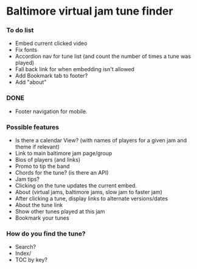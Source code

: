 # Baltimore virtual jam tune finder #


### To do list ###

* Embed current clicked video
* Fix fonts
* Accordion nav for tune list (and count the number of times a tune was played)
* Fall back link for when embedding isn't allowed
* Add Bookmark tab to footer?
* Add "about"


### DONE ###
* Footer navigation for mobile.




### Possible features ###

* Is there a calendar View? (with names of players for a given jam and theme if relevant)
* Link to main baltimore jam page/group
* Bios of players (and links)
* Promo to tip the band
* Chords for the tune? (is there an API)
* Jam tips?
* Clicking on the tune updates the current embed.
* About (virtual jams, baltimore jams, slow jam to faster jam)
* After clicking a tune, display links to alternate versions/dates
* About the tune link
* Show other tunes played at this jam
* Bookmark your tunes



### How do you find the tune? ###
* Search?
* Index/
* TOC by key?